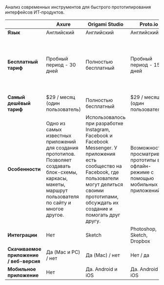 Анализ современных инструментов для быстрого прототипирования интерфейсов ИТ-продуктов.


|   | Axure   | Origami Studio   | Proto.io   | Vectr   | Atomic   | InVision   |
| ------- | -------- |-------- |-------- |-------- |-------- |-------- |
| **Язык**   | Английский    |Английский    |Английский    |Английский    |Английский   |Английский    |
| **Бесплатный тариф**  | Пробный период - 30 дней    |Полностью бесплатный   |Пробный период - 15 дней   |Полностью бесплатный   |Пробный период - 30 дней / бесплатный тариф на одного пользователя и один прототип    |Бесплатный тариф на одного пользователя и один прототип   |
| **Самый дешёвый тариф**   | $29 / месяц (один пользователь)    |Полностью бесплатный |$29 / месяц (один пользователь)  |Полностью бесплатный  |$19 (один пользователь)  |$15/ месяц для трех прототипов    |
| **Особенности**  | Одно из самых известных приложений для создания прототипов. Позволяет создавать блок-схемы, каркасы, макеты, маршрут пользователя по сайту и многое другое.  |Использовалось при разработке Instagram, Facebook и Facebook Messenger. У приложения есть сообщество на Facebook, где пользователи могут делиться своими прототипами, обсуждать их создание и помогать друг другу.    |Возможность просматривать прототипы в офлайн-режиме с помощью мобильных приложений.   |Можно работать как онлайн, так и установив приложение на ПК. При этом обе версии синхронизируются друг с другом, давая возможность работать над одним прототипом как онлайн, так и с компьютера.    |Возможность в один клик поделиться ссылкой на созданный прототип.    |Удобный интерфейс, возможность организовывать командную работу.  |
| **Интеграции**   | Нет   |Sketch   |Photoshop, Sketch, Dropbox    |Wordpress    |Нет    |Slack, Trello, Basecamp, GitHub, Jira   |
| **Скачиваемое приложение / веб-версия**  | Да (Mac и PC) / нет   |Да (Mac) / нет  |Нет / да   |Да (Mac и PC) / да|Нет / да   |Нет / да   |
| **Мобильное приложение**   | Нет    |Да. Android и iOS    |Да. Android и iOS    |Нет   |Нет   |Нет    |
